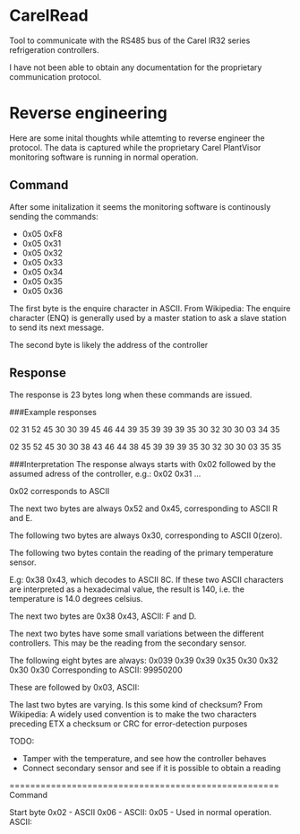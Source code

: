 # CarelRead
Tool to communicate with the RS485 bus of the Carel IR32 series refrigeration controllers.


I have not been able to obtain any documentation for the proprietary communication protocol.

# Reverse engineering

Here are some inital thoughts while attemting to reverse engineer the protocol. The data is captured while the proprietary Carel PlantVisor monitoring software is running in normal operation.


## Command
After some initalization it seems the monitoring software is continously sending the commands:
- 0x05 0xF8
- 0x05 0x31
- 0x05 0x32
- 0x05 0x33
- 0x05 0x34
- 0x05 0x35
- 0x05 0x36

The first byte is the enquire character in ASCII.
From Wikipedia: The enquire character (ENQ) is generally used by a master station to ask a
slave station to send its next message.

The second byte is likely the address of the controller

## Response

The response is 23 bytes long when these commands are issued.

###Example responses

02 31 52 45 30 30 39 45 46 44 39 35 39 39 39 35 30 32 30 30 03 34 35  

02 35 52 45 30 30 38 43 46 44 38 45 39 39 39 35 30 32 30 30 03 35 35

###Interpretation
The response always starts with 0x02 followed by the assumed adress of the
controller, e.g.:
0x02 0x31 ...

0x02 corresponds to ASCII <Start of text>

The next two bytes are always 0x52 and 0x45, corresponding to ASCII R and E.

The following two bytes are always 0x30, corresponding to ASCII 0(zero).

The following two bytes contain the reading of the primary temperature sensor.

E.g: 0x38 0x43, which decodes to ASCII 8C. If these two ASCII characters are interpreted as a hexadecimal value, the result is 140, i.e. the temperature is 14.0 degrees celsius.

The next two bytes are 0x38 0x43, ASCII: F and D.

The next two bytes have some small variations between the different controllers. This may be the reading from the secondary sensor.


The following eight bytes are always:
0x039 0x39 0x39 0x35 0x30 0x32 0x30 0x30 Corresponding to ASCII: 99950200 

These are followed by 0x03, ASCII: <End of text> 

The last two bytes are varying. Is this some kind of checksum?
From Wikipedia: A widely used convention is to make the two characters preceding ETX a checksum
or CRC for error-detection purposes


TODO:
- Tamper with the temperature, and see how the controller behaves
- Connect secondary sensor and see if it is possible to obtain a reading

====================================================
Command

Start byte
0x02 - ASCII <Start of text>
0x06 - ASCII: <Acknowledge>
0x05 - Used in normal operation. ASCII: <Enquiry>
